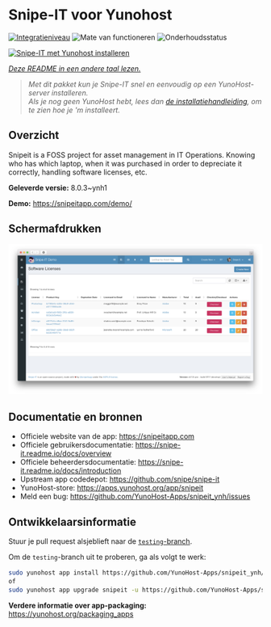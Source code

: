 <!--
NB: Deze README is automatisch gegenereerd door <https://github.com/YunoHost/apps/tree/master/tools/readme_generator>
Hij mag NIET handmatig aangepast worden.
-->

# Snipe-IT voor Yunohost

[![Integratieniveau](https://apps.yunohost.org/badge/integration/snipeit)](https://ci-apps.yunohost.org/ci/apps/snipeit/)
![Mate van functioneren](https://apps.yunohost.org/badge/state/snipeit)
![Onderhoudsstatus](https://apps.yunohost.org/badge/maintained/snipeit)

[![Snipe-IT met Yunohost installeren](https://install-app.yunohost.org/install-with-yunohost.svg)](https://install-app.yunohost.org/?app=snipeit)

*[Deze README in een andere taal lezen.](./ALL_README.md)*

> *Met dit pakket kun je Snipe-IT snel en eenvoudig op een YunoHost-server installeren.*  
> *Als je nog geen YunoHost hebt, lees dan [de installatiehandleiding](https://yunohost.org/install), om te zien hoe je 'm installeert.*

## Overzicht

Snipeit is a FOSS project for asset management in IT Operations. Knowing who has which laptop, when it was purchased in order to depreciate it correctly, handling software licenses, etc.

**Geleverde versie:** 8.0.3~ynh1

**Demo:** <https://snipeitapp.com/demo/>

## Schermafdrukken

![Schermafdrukken van Snipe-IT](./doc/screenshots/screenshot.png)

## Documentatie en bronnen

- Officiele website van de app: <https://snipeitapp.com>
- Officiele gebruikersdocumentatie: <https://snipe-it.readme.io/docs/overview>
- Officiele beheerdersdocumentatie: <https://snipe-it.readme.io/docs/introduction>
- Upstream app codedepot: <https://github.com/snipe/snipe-it>
- YunoHost-store: <https://apps.yunohost.org/app/snipeit>
- Meld een bug: <https://github.com/YunoHost-Apps/snipeit_ynh/issues>

## Ontwikkelaarsinformatie

Stuur je pull request alsjeblieft naar de [`testing`-branch](https://github.com/YunoHost-Apps/snipeit_ynh/tree/testing).

Om de `testing`-branch uit te proberen, ga als volgt te werk:

```bash
sudo yunohost app install https://github.com/YunoHost-Apps/snipeit_ynh/tree/testing --debug
of
sudo yunohost app upgrade snipeit -u https://github.com/YunoHost-Apps/snipeit_ynh/tree/testing --debug
```

**Verdere informatie over app-packaging:** <https://yunohost.org/packaging_apps>
